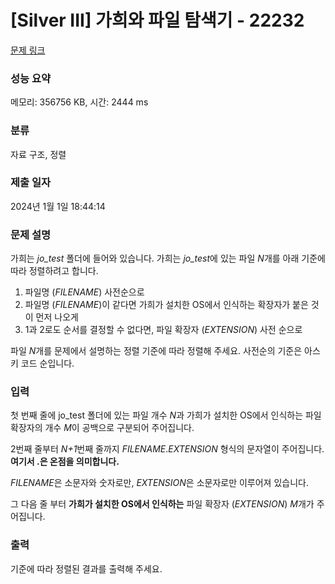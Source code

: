 # [Silver III] 가희와 파일 탐색기 - 22232

[문제 링크](https://www.acmicpc.net/problem/22232)

### 성능 요약

메모리: 356756 KB, 시간: 2444 ms

### 분류

자료 구조, 정렬

### 제출 일자

2024년 1월 1일 18:44:14

### 문제 설명

<p>가희는 <em>jo_test</em> 폴더에 들어와 있습니다. 가희는 <em>jo_test</em>에 있는 파일 <em>N</em>개를 아래 기준에 따라 정렬하려고 합니다.</p>

<ol>
	<li>파일명 (<em>FILENAME</em>) 사전순으로</li>
	<li>파일명 (<em>FILENAME</em>)이 같다면 가희가 설치한 OS에서 인식하는 확장자가 붙은 것이 먼저 나오게</li>
	<li>1과 2로도 순서를 결정할 수 없다면, 파일 확장자 (<em>EXTENSION</em>) 사전 순으로</li>
</ol>

<p>파일 <em>N</em>개를 문제에서 설명하는 정렬 기준에 따라 정렬해 주세요. 사전순의 기준은 아스키 코드 순입니다.</p>

### 입력

 <p>첫 번째 줄에 jo_test 폴더에 있는 파일 개수 <em>N</em>과 가희가 설치한 OS에서 인식하는 파일 확장자의 개수 <em>M</em>이 공백으로 구분되어 주어집니다.</p>

<p>2번째 줄부터 <em>N+1</em>번째 줄까지 <em>FILENAME</em>.<em>EXTENSION </em>형식의 문자열이 주어집니다. <strong>여기서 .은 온점을 의미합니다.</strong></p>

<p><em>FILENAME</em>은 소문자와 숫자로만, <em>EXTENSION</em>은 소문자로만 이루어져 있습니다.</p>

<p>그 다음 줄 부터 <strong>가희가 설치한 OS에서 인식하는</strong> 파일 확장자 (<em>EXTENSION</em>) <em>M</em>개가 주어집니다.</p>

### 출력

 <p>기준에 따라 정렬된 결과를 출력해 주세요.</p>
